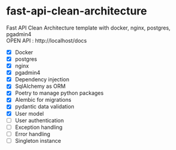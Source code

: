 # fast-api-clean-architecture
Fast API Clean Architecture template with docker, nginx, postgres, pgadmin4
<br/>
OPEN API : http://localhost/docs

- [X] Docker
- [x] postgres
- [x] nginx
- [x] pgadmin4
- [x] Dependency injection
- [x] SqlAlchemy as ORM
- [x] Poetry to manage python packages
- [x] Alembic for migrations
- [x] pydantic data validation
- [x] User model
- [ ] User authentication 
- [ ] Exception handling
- [ ] Error handling
- [ ] Singleton instance
